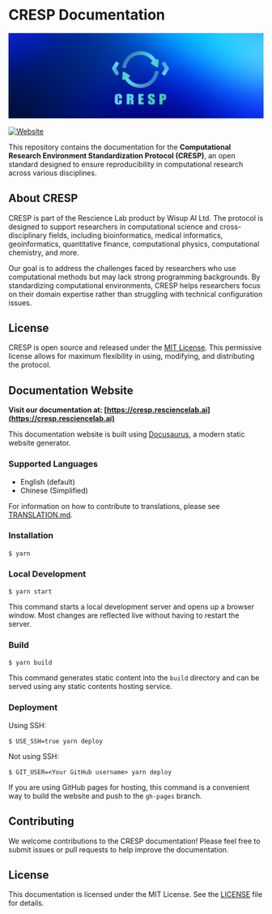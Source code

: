 # CRESP Documentation

![CRESP Protocol](./static/img/cresp_banner_3000x1000_dark_bg.png)

[![Website](https://img.shields.io/badge/Website-cresp.resciencelab.ai-blue)](https://cresp.resciencelab.ai)

This repository contains the documentation for the **Computational Research Environment Standardization Protocol (CRESP)**, an open standard designed to ensure reproducibility in computational research across various disciplines.

## About CRESP

CRESP is part of the Rescience Lab product by Wisup AI Ltd. The protocol is designed to support researchers in computational science and cross-disciplinary fields, including bioinformatics, medical informatics, geoinformatics, quantitative finance, computational physics, computational chemistry, and more.

Our goal is to address the challenges faced by researchers who use computational methods but may lack strong programming backgrounds. By standardizing computational environments, CRESP helps researchers focus on their domain expertise rather than struggling with technical configuration issues.

## License

CRESP is open source and released under the [MIT License](LICENSE). This permissive license allows for maximum flexibility in using, modifying, and distributing the protocol.

## Documentation Website

**Visit our documentation at: [https://cresp.resciencelab.ai](https://cresp.resciencelab.ai)**

This documentation website is built using [Docusaurus](https://docusaurus.io/), a modern static website generator.

### Supported Languages

- English (default)
- Chinese (Simplified)

For information on how to contribute to translations, please see [TRANSLATION.md](TRANSLATION.md).

### Installation

```
$ yarn
```

### Local Development

```
$ yarn start
```

This command starts a local development server and opens up a browser window. Most changes are reflected live without having to restart the server.

### Build

```
$ yarn build
```

This command generates static content into the `build` directory and can be served using any static contents hosting service.

### Deployment

Using SSH:

```
$ USE_SSH=true yarn deploy
```

Not using SSH:

```
$ GIT_USER=<Your GitHub username> yarn deploy
```

If you are using GitHub pages for hosting, this command is a convenient way to build the website and push to the `gh-pages` branch.

## Contributing

We welcome contributions to the CRESP documentation! Please feel free to submit issues or pull requests to help improve the documentation.

## License

This documentation is licensed under the MIT License. See the [LICENSE](LICENSE) file for details.
